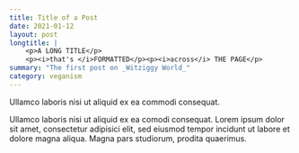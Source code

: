 ```yaml
---
title: Title of a Post
date: 2021-01-12
layout: post
longtitle: |
    <p>A LONG TITLE</p>
    <p><i>that's </i>FORMATTED</p><p><i>across</i> THE PAGE</p>
summary: "The first post on _Witziggy World_"
category: veganism
---
```

Ullamco laboris nisi ut aliquid ex ea commodi consequat. 

Ullamco laboris nisi ut aliquid ex ea comodi consequat. Lorem ipsum dolor sit amet, consectetur adipisici elit, sed eiusmod tempor incidunt ut labore et dolore magna aliqua. Magna pars studiorum, prodita quaerimus.